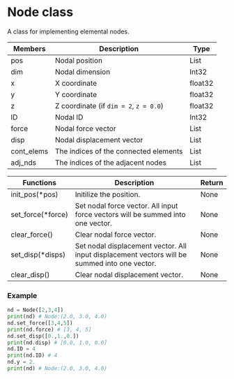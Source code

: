 # Node class

A class for implementing elemental nodes.

| Members    | Description                            | Type    |
| ---------- | -------------------------------------- | ------- |
| pos        | Nodal position                         | List    |
| dim        | Nodal dimension                        | Int32   |
| x          | X coordinate                           | float32 |
| y          | Y coordinate                           | float32 |
| z          | Z coordinate (if `dim = 2`, `z = 0.0`) | float32 |
| ID         | Nodal ID                               | Int32   |
| force      | Nodal force vector                     | List    |
| disp       | Nodal displacement vector              | List    |
| cont_elems | The indices of the connected elements  | List    |
| adj_nds    | The indices of the adjacent nodes      | List    |

| Functions         | Description                                                  | Return |
| ----------------- | ------------------------------------------------------------ | ------ |
| init_pos(*pos)    | Initilize the position.                                      | None   |
| set_force(*force) | Set nodal force vector. All input force vectors will be summed into one vector. | None   |
| clear_force()     | Clear nodal force vector.                                    | None   |
| set_disp(*disps)  | Set nodal displacement vector. All input displacement vectors will be summed into one vector. | None   |
| clear_disp()      | Clear nodal displacement vector.                             | None   |

### Example

```python
nd = Node([2,3,4])
print(nd) # Node:(2.0, 3.0, 4.0)
nd.set_force([3,4,5])
print(nd.force) # [3, 4, 5]
nd.set_disp([0.,1.,0.])
print(nd.disp) # [0.0, 1.0, 0.0]
nd.ID = 4
print(nd.ID) # 4
nd.y = 2.
print(nd) # Node:(2.0, 3.0, 4.0)
```

